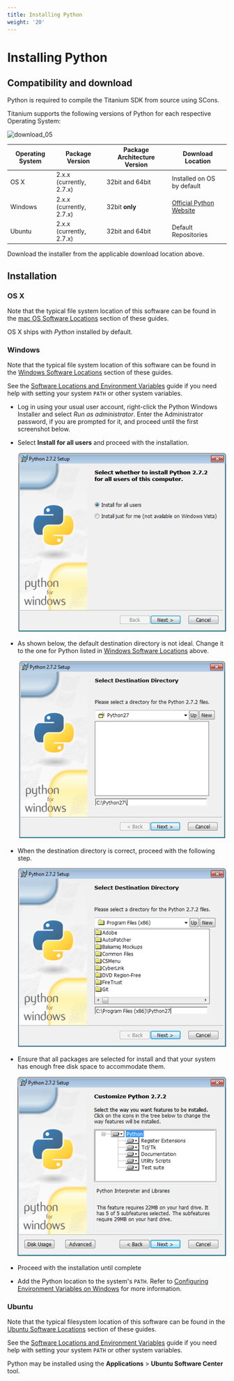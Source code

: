 ```yaml
---
title: Installing Python
weight: '20'
---
```


# Installing Python

## Compatibility and download

Python is required to compile the Titanium SDK from source using SCons.

Titanium supports the following versions of Python for each respective Operating System:

![download_05](/images/guide/download/attachments/29004836/download_05.png)

| Operating System | Package Version | Package Architecture Version | Download Location |
| --- | --- | --- | --- |
| OS X | 2.x.x (currently, 2.7.x) | 32bit and 64bit | Installed on OS by default |
| Windows | 2.x.x (currently, 2.7.x) | 32bit **only** | [Official Python Website](http://www.python.org/download/) |
| Ubuntu | 2.x.x (currently, 2.7.x) | 32bit and 64bit | Default Repositories |

Download the installer from the applicable download location above.

## Installation

### OS X

Note that the typical file system location of this software can be found in the [mac OS Software Locations](/guide/Titanium_SDK/Titanium_SDK_Getting_Started/Installation_and_Configuration/Software_Locations_and_Environment_Variables/#macos-software-locations) section of these guides.

OS X ships with _Python_ installed by default.

### Windows

Note that the typical file system location of this software can be found in the [Windows Software Locations](/guide/Titanium_SDK/Titanium_SDK_Getting_Started/Installation_and_Configuration/Software_Locations_and_Environment_Variables/#windows-software-locations) section of these guides.

See the [Software Locations and Environment Variables](/guide/Titanium_SDK/Titanium_SDK_Getting_Started/Installation_and_Configuration/Software_Locations_and_Environment_Variables/) guide if you need help with setting your system `PATH` or other system variables.

* Log in using your usual user account, right-click the Python Windows Installer and select _Run as administrator_. Enter the Administrator password, if you are prompted for it, and proceed until the first screenshot below.

* Select **Install for all users** and proceed with the installation.

    ![python-install-01](./python-install-01.png)

* As shown below, the default destination directory is not ideal. Change it to the one for Python listed in [Windows Software Locations](/guide/Titanium_SDK/Titanium_SDK_Getting_Started/Installation_and_Configuration/Software_Locations_and_Environment_Variables/#windows-software-locations) above.

    ![python-install-02](./python-install-02.png)

* When the destination directory is correct, proceed with the following step.

    ![python-install-03](./python-install-03.png)

* Ensure that all packages are selected for install and that your system has enough free disk space to accommodate them.

    ![python-install-04](./python-install-04.png)

* Proceed with the installation until complete

* Add the Python location to the system's `PATH`. Refer to [Configuring Environment Variables on Windows](/guide/Titanium_SDK/Titanium_SDK_Getting_Started/Installation_and_Configuration/Software_Locations_and_Environment_Variables/#configuring-environment-variables-on-windows) for more information.

### Ubuntu

Note that the typical filesystem location of this software can be found in the [Ubuntu Software Locations](/guide/Titanium_SDK/Titanium_SDK_Getting_Started/Installation_and_Configuration/Software_Locations_and_Environment_Variables/#ubuntu-software-locations) section of these guides.

See the [Software Locations and Environment Variables](/guide/Titanium_SDK/Titanium_SDK_Getting_Started/Installation_and_Configuration/Software_Locations_and_Environment_Variables/) guide if you need help with setting your system `PATH` or other system variables.

Python may be installed using the **Applications** \> **Ubuntu Software Center** tool.
